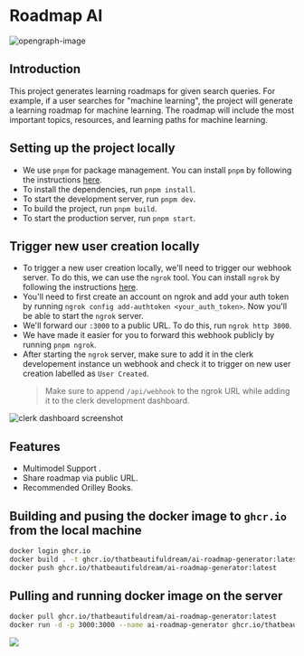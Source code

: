 # Roadmap AI

![opengraph-image](https://github.com/thatbeautifuldream/ai-roadmap-generator/assets/28717686/3c9c981f-364e-4de0-9016-b8d9cf147b43)

## Introduction

This project generates learning roadmaps for given search queries. For example, if a user searches for "machine learning", the project will generate a learning roadmap for machine learning. The roadmap will include the most important topics, resources, and learning paths for machine learning.

## Setting up the project locally

- We use `pnpm` for package management. You can install `pnpm` by following the instructions [here](https://pnpm.io/installation).
- To install the dependencies, run `pnpm install`.
- To start the development server, run `pnpm dev`.
- To build the project, run `pnpm build`.
- To start the production server, run `pnpm start`.

## Trigger new user creation locally

- To trigger a new user creation locally, we'll need to trigger our webhook server. To do this, we can use the `ngrok` tool. You can install `ngrok` by following the instructions [here](https://ngrok.com/download).
- You'll need to first create an account on ngrok and add your auth token by running `ngrok config add-authtoken <your_auth_token>`. Now you'll be able to start the `ngrok` server.
- We'll forward our `:3000` to a public URL. To do this, run `ngrok http 3000`.
- We have made it easier for you to forward this webhook publicly by running `pnpm ngrok`.
- After starting the `ngrok` server, make sure to add it in the clerk developement instance un webhook and check it to trigger on new user creation labelled as `User Created`.
  > Make sure to append `/api/webhook` to the ngrok URL while adding it to the clerk development dashboard.

![clerk dashboard screenshot](https://github.com/thatbeautifuldream/ai-roadmap-generator/assets/28717686/ff8d3136-17bb-47db-a850-a1171677aa43)

## Features

- Multimodel Support .
- Share roadmap via public URL.
- Recommended Orilley Books.

## Building and pusing the docker image to `ghcr.io` from the local machine

```bash
docker login ghcr.io
docker build . -t ghcr.io/thatbeautifuldream/ai-roadmap-generator:latest
docker push ghcr.io/thatbeautifuldream/ai-roadmap-generator:latest
```

## Pulling and running docker image on the server

```bash
docker pull ghcr.io/thatbeautifuldream/ai-roadmap-generator:latest
docker run -d -p 3000:3000 --name ai-roadmap-generator ghcr.io/thatbeautifuldream/ai-roadmap-generator:latest
```

<a href="https://github.com/thatbeautifuldream/ai-roadmap-generator/graphs/contributors">
  <img src="https://contrib.rocks/image?repo=thatbeautifuldream/ai-roadmap-generator" />
</a>
